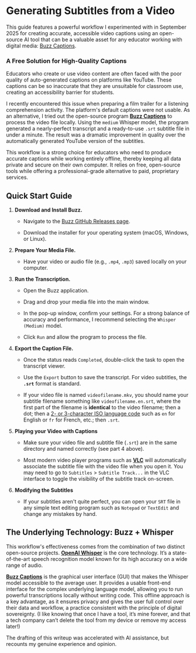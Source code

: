 # Generating Subtitles from a Video

This guide features a powerful workflow I experimented with in September 2025 for creating accurate, accessible video captions using an open-source AI tool that can be a valuable asset for any educator working with digital media: [Buzz Captions](https://buzzcaptions.com/).

### A Free Solution for High-Quality Captions

Educators who create or use video content are often faced with the poor quality of auto-generated captions on platforms like YouTube. These captions can be so inaccurate that they are unsuitable for classroom use, creating an accessibility barrier for students.

I recently encountered this issue when preparing a film trailer for a listening comprehension activity. The platform's default captions were not usable. As an alternative, I tried out the open-source program [**Buzz Captions**](https://buzzcaptions.com/) to process the video file locally. Using the `medium` Whisper model, the program generated a nearly-perfect transcript and a ready-to-use `.srt` subtitle file in under a minute. The result was a dramatic improvement in quality over the automatically generated YouTube version of the subtitles.

This workflow is a strong choice for educators who need to produce accurate captions while working entirely offline, thereby keeping all data private and secure on their own computer. It relies on free, open-source tools while offering a professional-grade alternative to paid, proprietary services.

## Quick Start Guide

1.  **Download and Install Buzz.**
    
    -   Navigate to the [Buzz GitHub Releases page](https://github.com/chidiwilliams/buzz/releases).
        
    -   Download the installer for your operating system (macOS, Windows, or Linux).
        
2.  **Prepare Your Media File.**
    
    -   Have your video or audio file (e.g., `.mp4`, `.mp3`) saved locally on your computer.
        
3.  **Run the Transcription.**
    
    -   Open the Buzz application.
        
    -   Drag and drop your media file into the main window.
        
    -   In the pop-up window, confirm your settings. For a strong balance of accuracy and performance, I recommend selecting the `Whisper (Medium)` model.
        
    -   Click `Run` and allow the program to process the file.
        
4.  **Export the Caption File.**
    
    -   Once the status reads `Completed`, double-click the task to open the transcript viewer.
        
    -   Use the `Export` button to save the transcript. For video subtitles, the **`.srt`** format is standard.
  
    -   If your video file is named `videofilename.mkv`, you should name your subtitle filename something like `videofilename.en.srt`, where the first part of the filename is **identical** to the video filename; then a dot; then a [2- or 3-character ISO language code](https://en.wikipedia.org/wiki/List_of_ISO_639_language_codes) such as `en` for English or `fr` for French, etc.; then `.srt`.
  
5.  **Playing your Video with Captions**

    -   Make sure your video file and subtitle file (`.srt`) are in the same directory and named correctly (see part 4 above).
   
    -   Most modern video player programs such as **[VLC](https://www.videolan.org/vlc/)** will automatically associate the subtitle file with the video file when you open it. You may need to go to `Subtitles` > `Subtitle Track...` in the VLC interface to toggle the visibility of the subtitle track on-screen.

6.  **Modifying the Subtitles**

       -   If your subtitles aren't quite perfect, you can open your `SRT` file in any simple text editing program such as `Notepad` or `TextEdit` and change any mistakes by hand.

## The Underlying Technology: Buzz + Whisper

This workflow's effectiveness comes from the combination of two distinct open-source projects. **[OpenAI Whisper](https://openai.com/index/whisper/)** is the core technology. It’s a state-of-the-art speech recognition model known for its high accuracy on a wide range of audio.

**[Buzz Captions](https://buzzcaptions.com/)** is the graphical user interface (GUI) that makes the Whisper model accessible to the average user. It provides a usable front-end interface for the complex underlying language model, allowing you to run powerful transcriptions locally without writing code. This offline approach is a key advantage, as it ensures privacy and gives the user full control over their data and workflow, a practice consistent with the principle of digital sovereignty. (I like knowing that once I have a tool, it’s mine forever, and that a tech company can’t delete the tool from my device or remove my access later!)

The drafting of this writeup was accelerated with AI assistance, but recounts my genuine experience and opinion.
